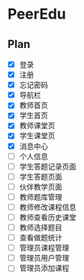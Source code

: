 # PeerEdu
## Plan
- [x] 登录
- [x] 注册
- [x] 忘记密码
- [x] 导航栏
- [x] 教师首页
- [x] 学生首页
- [x] 教师课堂页
- [x] 学生课堂页
- [x] 消息中心
- [ ] 个人信息
- [ ] 学生答题记录页面
- [ ] 学生答题页面
- [ ] 伙伴教学页面
- [ ] 教师题库管理
- [ ] 教师修改课程信息
- [ ] 教师查看历史课堂
- [ ] 教师选择题目
- [ ] 查看做题统计
- [ ] 管理员课程管理
- [ ] 管理员用户管理
- [ ] 管理员添加课程